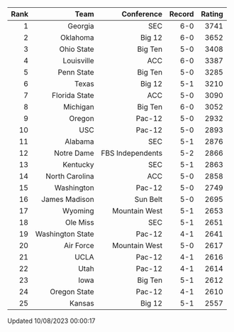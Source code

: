 | Rank  | Team                 | Conference           | Record   | Rating |
| ---:  | ---:                 | ---:                 | ---:     | ---:   |
| 1     | Georgia              | SEC                  | 6-0      | 3741   |
| 2     | Oklahoma             | Big 12               | 6-0      | 3652   |
| 3     | Ohio State           | Big Ten              | 5-0      | 3408   |
| 4     | Louisville           | ACC                  | 6-0      | 3387   |
| 5     | Penn State           | Big Ten              | 5-0      | 3285   |
| 6     | Texas                | Big 12               | 5-1      | 3210   |
| 7     | Florida State        | ACC                  | 5-0      | 3090   |
| 8     | Michigan             | Big Ten              | 6-0      | 3052   |
| 9     | Oregon               | Pac-12               | 5-0      | 2932   |
| 10    | USC                  | Pac-12               | 5-0      | 2893   |
| 11    | Alabama              | SEC                  | 5-1      | 2876   |
| 12    | Notre Dame           | FBS Independents     | 5-2      | 2866   |
| 13    | Kentucky             | SEC                  | 5-1      | 2863   |
| 14    | North Carolina       | ACC                  | 5-0      | 2858   |
| 15    | Washington           | Pac-12               | 5-0      | 2749   |
| 16    | James Madison        | Sun Belt             | 5-0      | 2695   |
| 17    | Wyoming              | Mountain West        | 5-1      | 2653   |
| 18    | Ole Miss             | SEC                  | 5-1      | 2651   |
| 19    | Washington State     | Pac-12               | 4-1      | 2641   |
| 20    | Air Force            | Mountain West        | 5-0      | 2617   |
| 21    | UCLA                 | Pac-12               | 4-1      | 2616   |
| 22    | Utah                 | Pac-12               | 4-1      | 2614   |
| 23    | Iowa                 | Big Ten              | 5-1      | 2612   |
| 24    | Oregon State         | Pac-12               | 4-1      | 2610   |
| 25    | Kansas               | Big 12               | 5-1      | 2557   |

Updated 10/08/2023 00:00:17

